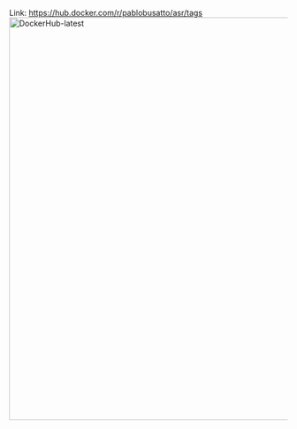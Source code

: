 Link: https://hub.docker.com/r/pablobusatto/asr/tags
<img width="727" alt="DockerHub-latest" src="https://github.com/PabloBF/asr_tele/assets/55034604/8947f3c6-9913-4e1e-9c04-45296a2edb54">
